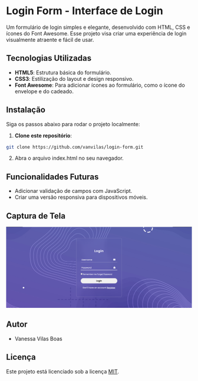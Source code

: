 # Login Form - Interface de Login

Um formulário de login simples e elegante, desenvolvido com HTML, CSS e ícones do Font Awesome. Esse projeto visa criar uma experiência de login visualmente atraente e fácil de usar.

## Tecnologias Utilizadas
- **HTML5**: Estrutura básica do formulário.
- **CSS3**: Estilização do layout e design responsivo.
- **Font Awesome**: Para adicionar ícones ao formulário, como o ícone do envelope e do cadeado.

## Instalação
Siga os passos abaixo para rodar o projeto localmente:

1. **Clone este repositório**:
 ```bash
git clone https://github.com/vanvilas/login-form.git
```
2. Abra o arquivo index.html no seu navegador.

## Funcionalidades Futuras
- Adicionar validação de campos com JavaScript.
- Criar uma versão responsiva para dispositivos móveis.

## Captura de Tela
![screenshot](screenshot.png)

## Autor
- Vanessa Vilas Boas

## Licença
Este projeto está licenciado sob a licença [MIT](LICENSE).

